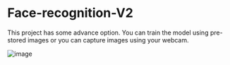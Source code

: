 # Face-recognition-V2
This project has some advance option. You can train the model using pre-stored images or you can capture images using your webcam.

![image](https://user-images.githubusercontent.com/39921122/119567264-ee5dc480-bdcd-11eb-8c87-723169dbb111.png)

